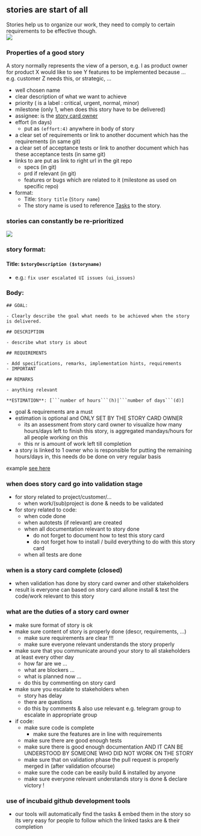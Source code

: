 
## stories are start of allStories help us to organize our work, they need to comply to certain requirements to be effective though.  ![](http://2.bp.blogspot.com/_H0iqHTCqRyo/R4zyNrT94KI/AAAAAAAAATo/VY8M-kc1MyU/s400/user+stories+-+agile+software+development+-+cards.jpg)### Properties of a good storyA story normally represents the view of a person,e.g. I as product owner for product X would like to see Y features to be implemented because ... e.g. customer Z needs this, or strategic, ...- well chosen name- clear description of what we want to achieve- priority ( is a label : critical, urgent, normal, minor)- milestone (only 1, when does this story have to be delivered)- assignee: is the [story card owner](roles.md)- effort (in days)   - put as ```(effort:4)``` anywhere in body of story - a clear set of requirements or link to another document which has the requirements (in same git)- a clear set of acceptance tests or link to another document which has these acceptance tests (in same git)- links to are put as link to right url in the git repo  - specs (in git)  - prd if relevant (in git)  - features or bugs which are related to it (milestone as used on specific repo)- format:	- Title: ```Story title``` (```Story name```)	- The story name is used to reference [Tasks](./tickets_tasks.md) to the story.### stories can constantly be re-prioritized![](http://agilemodeling.com/images/requirementsManagement.gif)

### story format:


#### Title: ```$storyDescription ($storyname)```

- e.g.: ```fix user escalated UI issues (ui_issues)```

	
### Body:


```
## GOAL:

- Clearly describe the goal what needs to be achieved when the story is delivered.

## DESCRIPTION

- describe what story is about

## REQUIREMENTS

- Add specifications, remarks, implementation hints, requirements
- IMPORTANT

## REMARKS

- anything relevant

**ESTIMATION**: [```number of hours```(h)|```number of days```(d)] 

```

- goal & requirements are a must
- estimation is optional and ONLY SET BY THE STORY CARD OWNER 
	- its an assessment from story card owner to visualize how many hours/days left to finish this story, is aggregated mandays/hours for all people working on this
	- this nr is amount of work left till completion
- a story is linked to 1 owner who is responsible for putting the remaining hours/days in, this needs do be done on very regular basis

example [see here](https://github.com/Incubaid/dev_process/issues/21)

### when does story card go into validation stage

- for story related to project/customer/...
	- when work/(sub)project is done & needs to be validated 
- for story related to code: 
	- when code done
	- when autotests (if relevant) are created
	- when all documentation relevant to story done
		- do not forget to document how to test this story card
		- do not forget how to install / build everything to do with this story card 
	- when all tests are done

### when is a story card complete (closed)

- when validation has done by story card owner and other stakeholders
- result is everyone can based on story card allone install & test the code/work relevant to this story

### what are the duties of a story card owner

- make sure format of story is ok
- make sure content of story is properly done (descr, requirements, ...)
	- make sure requirements are clear !!!
	- make sure everyone relevant understands the story properly
- make sure that you communicate around your story to all stakeholders at least every other day
	- how far are we ...
	- what are blockers ...
	- what is planned now ...
	- do this by commenting on story card
- make sure you escalate to stakeholders when
	- story has delay
	- there are questions
	- do this by comments & also use relevant e.g. telegram group to escalate in appropriate group
- if code:
	- make sure code is complete 
		- make sure the features are in line with requirements
	- make sure there are good enough tests
	- make sure there is good enough documentation AND IT CAN BE UNDERSTOOD BY SOMEONE WHO DID NOT WORK ON THE STORY
	- make sure that on validation phase the pull request is properly merged in (after validation ofcourse)
	- make sure the code can be easily build & installed by anyone
	- make sure everyone relevant understands story is done & declare victory !

### use of incubaid github development tools

- our tools will automatically find the tasks & embed them in the story so its very easy for people to follow which the linked tasks are & their completion


